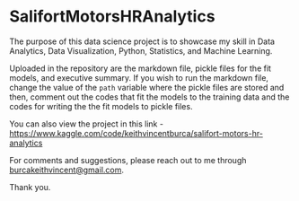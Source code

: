 # SalifortMotorsHRAnalytics

The purpose of this data science project is to showcase my skill in Data Analytics, Data Visualization, Python, Statistics, and Machine Learning.

Uploaded in the repository are the markdown file, pickle files for the fit models, and executive summary. If you wish to run the markdown file, change the value of the `path` variable where the pickle files are stored and then, comment out the codes that fit the models to the training data and the codes for writing the the fit models to pickle files.

You can also view the project in this link - https://www.kaggle.com/code/keithvincentburca/salifort-motors-hr-analytics

For comments and suggestions, please reach out to me through burcakeithvincent@gmail.com.

Thank you.
